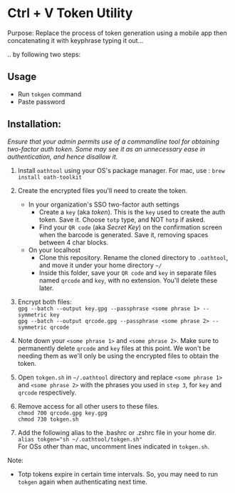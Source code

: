# Ctrl + V Token Utility

Purpose: Replace the process of token generation using a mobile app then concatenating it with keyphrase typing it out...

.. by following two steps: 

## Usage
- Run `tokgen` command 
- Paste password

## Installation: 

_Ensure that your admin permits use of a commandline tool for obtaining two-factor auth token. Some may see it as an unnecessary ease in authentication, and hence disallow it._
1. Install `oathtool` using your OS's package manager. For mac, use :
```brew install oath-toolkit```


2. Create the encrypted files you'll need to create the token.
    - In your organization's SSO two-factor auth settings 
      - Create a `key` (aka _token_). This is the `key` used to create the auth token. Save it. Choose `totp` type, and NOT `hotp` if asked.
      - Find your `QR code` (aka _Secret Key_) on the confirmation screen when the barcode is generated. Save it, removing spaces between 4 char blocks.
    - On your localhost
        - Clone this repository. Rename the cloned directory to `.oathtool`, and move it under your home directory `~/` 
        - Inside this folder, save your `QR code` and `key` in separate files named `qrcode` and `key`, with no extension. You'll delete these later.  
4. Encrypt both files: \
```gpg --batch --output key.gpg --passphrase <some phrase 1> --symmetric key``` \
```gpg --batch --output qrcode.gpg --passphrase <some phrase 2> --symmetric qrcode```


4. Note down your `<some phrase 1>` and `<some phrase 2>`. Make sure to permanently delete `qrcode` and `key` files at this point. We won't be needing them as we'll only be using the encrypted files to obtain the token.
 

5. Open `tokgen.sh` in `~/.oathtool` directory and replace `<some phrase 1>` and `<some phrase 2>` with the phrases you used in `step 3`, for `key` and `qrcode` respectively.


6. Remove access for all other users to these files. \
```chmod 700 qrcode.gpg key.gpg``` \
```chmod 730 tokgen.sh```


7. Add the following alias to the .bashrc or .zshrc file in your home dir. \
  ```alias tokgen="sh ~/.oathtool/tokgen.sh"```  \
  For OSs other than mac, uncomment lines indicated in `tokgen.sh`. 




Note: 
- Totp tokens expire in certain time intervals. So, you may need to run `tokgen` again when authenticating next time. 
